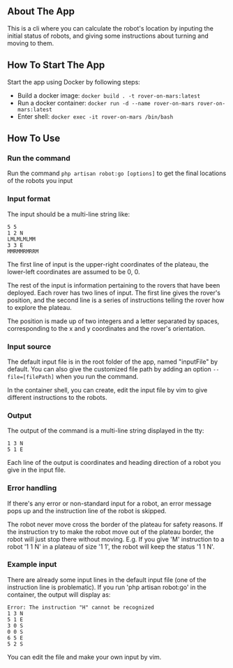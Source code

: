 ## About The App
This is a cli where you can calculate the robot's location by inputing the initial status of robots, and giving some instructions about turning and moving to them.

## How To Start The App
Start the app using Docker by following steps:
- Build a docker image: `docker build . -t rover-on-mars:latest`
- Run a docker container: `docker run -d --name rover-on-mars rover-on-mars:latest`
- Enter shell: `docker exec -it rover-on-mars /bin/bash`

## How To Use
### Run the command
Run the command `php artisan robot:go [options]` to get the final locations of the robots you input
### Input format
The input should be a multi-line string like:
```angular2html
5 5
1 2 N
LMLMLMLMM
3 3 E
MMRMMRMRRM
```
The first line of input is the upper-right coordinates of the plateau, the lower-left coordinates are assumed to be 0, 0.

The rest of the input is information pertaining to the rovers that have been deployed. Each rover has two lines of input. The first line gives the rover's position, and the second line is a series of instructions telling the rover how to explore the plateau.

The position is made up of two integers and a letter separated by spaces, corresponding to the x and y coordinates and the rover's orientation.

### Input source
The default input file is in the root folder of the app, named "inputFile" by default. You can also give the customized file path by adding an option `--file=[filePath]` when you run the command.

In the container shell, you can create, edit the input file by vim to give different instructions to the robots.

### Output
The output of the command is a multi-line string displayed in the tty:
```angular2html
1 3 N
5 1 E
```
Each line of the output is coordinates and heading direction of a robot you give in the input file.

### Error handling
If there's any error or non-standard input for a robot, an error message pops up and the instruction line of the robot is skipped.

The robot never move cross the border of the plateau for safety reasons. If the instruction try to make the robot move out of the plateau border, the robot will just stop there without moving. E.g. If you give 'M' instruction to a robot '1 1 N' in a plateau of size '1 1', the robot will keep the status '1 1 N'.

### Example input
There are already some input lines in the default input file (one of the instruction line is problematic). If you run 'php artisan robot:go' in the container, the output will display as:
```angular2html
Error: The instruction "H" cannot be recognized
1 3 N
5 1 E
3 0 S
0 0 S
6 5 E
5 2 S
```
You can edit the file and make your own input by vim.

